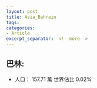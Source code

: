 ```yaml
---
layout: post
title: Asia_Bahrain
tags: 
categories:
- Article
excerpt_separator:  <!--more-->
---
```

## 巴林:
- 人口： 157.71 萬 世界佔比 0.02%